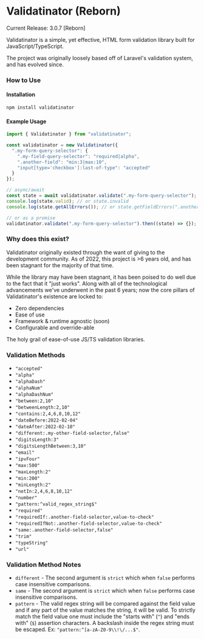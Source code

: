 # Validatinator (Reborn)

Current Release: 3.0.7 [Reborn]

Validatinator is a simple, yet effective, HTML form validation library built for JavaScript/TypeScript.

The project was originally loosely based off of Laravel's validation system, and has evolved since.

### How to Use

#### Installation

```javascript
npm install validatinator
```

#### Example Usage

```javascript
import { Validatinator } from "validatinator";

const validatinator = new Validatinator({
  ".my-form-query-selector": {
    ".my-field-query-selector": "required|alpha",
    ".another-field": "min:3|max:10",
    "input[type='checkbox']:last-of-type": "accepted"
  }
});

// async/await
const state = await validatinator.validate(".my-form-query-selector");
console.log(state.valid); // or state.invalid
console.log(state.getAllErrors()); // or state.getFieldErrors(".another-field")

// or as a promise
validatinator.validate(".my-form-query-selector").then((state) => {});
```

### Why does this exist?

Validatinator originally existed through the want of giving to the development community. As of 2022, this project is >6 years old, and has been stagnant for the majority of that time.

While the library may have been stagnant, it has been poised to do well due to the fact that it "just works". Along with all of the technological advancements we've underwent in the past 6 years; now the core pillars of Validatinator's existence are locked to:

* Zero dependencies
* Ease of use
* Framework & runtime agnostic (soon)
* Configurable and override-able

The holy grail of ease-of-use JS/TS validation libraries.

### Validation Methods

* `"accepted"`
* `"alpha"`
* `"alphaDash"`
* `"alphaNum"`
* `"alphaDashNum"`
* `"between:2,10"`
* `"betweenLength:2,10"`
* `"contains:2,4,6,8,10,12"`
* `"dateBefore:2022-02-04"`
* `"dateAfter:2022-02-10"`
* `"different:.my-other-field-selector,false"`
* `"digitsLength:3"`
* `"digitsLengthBetween:3,10"`
* `"email"`
* `"ipvFour"`
* `"max:500"`
* `"maxLength:2"`
* `"min:200"`
* `"minLength:2"`
* `"notIn:2,4,6,8,10,12"`
* `"number"`
* `"pattern:^valid_regex_string$"`
* `"required"`
* `"requiredIf:.another-field-selector,value-to-check"`
* `"requiredIfNot:.another-field-selector,value-to-check"`
* `"same:.another-field-selector,false"`
* `"trim"`
* `"typeString"`
* `"url"`

### Validation Method Notes

* `different` - The second argument is `strict` which when `false` performs case insensitive comparisons.
* `same` - The second argument is `strict` which when `false` performs case insensitive comparisons.
* `pattern` - The valid regex string will be compared against the field value and if any part of the value matches the string, it will be valid. To strictly match the field value one must include the "starts with" (`^`) and "ends with" (`$`) assertion characters. A backslash inside the regex string must be escaped. Ex: `"pattern:^[a-zA-Z0-9\\!\/...$"`.
